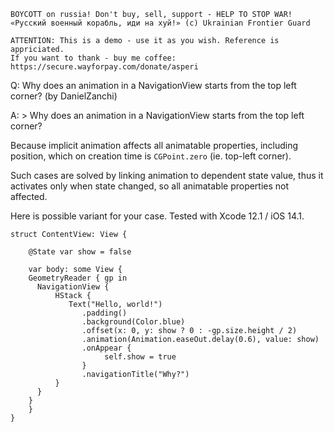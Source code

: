 ```
BOYCOTT on russia! Don't buy, sell, support - HELP TO STOP WAR!
«Русский военный корабль, иди на хуй!» (c) Ukrainian Frontier Guard

ATTENTION: This is a demo - use it as you wish. Reference is appriciated.
If you want to thank - buy me coffee: https://secure.wayforpay.com/donate/asperi
```

Q: Why does an animation in a NavigationView starts from the top left corner? (by DanielZanchi)

A: > Why does an animation in a NavigationView starts from the top left corner?

Because implicit animation affects all animatable properties, including position, which on creation time is `CGPoint.zero` (ie. top-left corner).

Such cases are solved by linking animation to dependent state value, thus it activates only when state changed, so all animatable properties not affected.

Here is possible variant for your case. Tested with Xcode 12.1 / iOS 14.1.

```
struct ContentView: View {
    
    @State var show = false
    
    var body: some View {
    GeometryReader { gp in
      NavigationView {
          HStack {
             Text("Hello, world!")
                .padding()
                .background(Color.blue)
                .offset(x: 0, y: show ? 0 : -gp.size.height / 2)
                .animation(Animation.easeOut.delay(0.6), value: show)
                .onAppear {
                     self.show = true
                }
                .navigationTitle("Why?")
          }
      }
    }
    }
}
```
